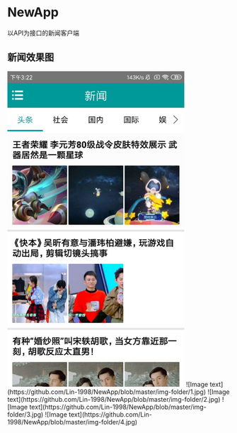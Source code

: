 # NewApp
以API为接口的新闻客户端

## 新闻效果图

<img src="https://github.com/Lin-1998/NewApp/blob/master/img-folder/1.jpg" width="400">
![Image text](https://github.com/Lin-1998/NewApp/blob/master/img-folder/1.jpg)
![Image text](https://github.com/Lin-1998/NewApp/blob/master/img-folder/2.jpg)
![Image text](https://github.com/Lin-1998/NewApp/blob/master/img-folder/3.jpg)
![Image text](https://github.com/Lin-1998/NewApp/blob/master/img-folder/4.jpg)

